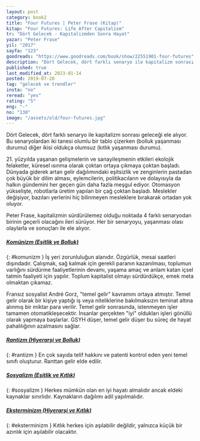 ```yaml
---
layout: post  
category: book2  
title: "Four Futures | Peter Frase (Kitap)"  
kitap: "Four Futures: Life After Capitalism"  
tr: "Dört Gelecek - Kapitalizmden Sonra Hayat"  
yazar: "Peter Frase"  
yil: "2017"  
sayfa: "123"  
goodreads: "https://www.goodreads.com/book/show/22551901-four-futures"
description: "Dört Gelecek, dört farklı senaryo ile kapitalizm sonrası geleceği ele alıyor."
published: true
last_modified_at: 2023-01-14
posted: 2019-07-20
tag: "gelecek ve trendler"
insta: "no"
reread: "yes"
rating: "5"
eng: "-"
no: "138"
image: "/assets/old/four-futures.jpg"
---
```


Dört Gelecek, dört farklı senaryo ile kapitalizm sonrası geleceği ele alıyor. Bu senaryolardan iki tanesi olumlu bir tablo çizerken (bolluk yaşanması durumu) diğer ikisi oldukça olumsuz (kıtlık yaşanması durumu). 

21\. yüzyılda yaşanan gelişmelerin ve sanayileşmenin etkileri ekolojik felaketler, küresel ısınma olarak çoktan ortaya çıkmaya çoktan başladı. Dünyada giderek artan gelir dağılımındaki eşitsizlik ve zenginlerin pastadan çok büyük bir dilim alması, eylemcilerin, politikacıların ve dolayısıyla da halkın gündemini her geçen gün daha fazla meşgul ediyor. Otomasyon yükselişte, robotlarla üretim yapılan bir çağ çoktan başladı. Meslekler değişiyor, bazıları yerlerini hiç bilinmeyen mesleklere bırakarak ortadan yok oluyor. 

Peter Frase, kapitalizmin sürdürülemez olduğu noktada 4 farklı senaryodan birinin geçerli olacağını ileri sürüyor. Her bir senaryoyu, yaşanması olası olaylarla ve sonuçları ile ele alıyor. 

##### [Komünizm (Eşitlik ve Bolluk)](#komunizm)  
{: #komunizm }
İş yeri zorunluluğun alanıdır. Özgürlük, mesai saatleri dışındadır. Çalışmak, sağ kalmak için gerekli paranın kazanılması, toplumun varlığını sürdürme faaliyetlerinin devamı, yaşama amaç ve anlam katan içsel tatmin faaliyeti için yapılır. Toplum kapitalist olmayı sürdürdükçe, emek meta olmaktan çıkamaz.   

Fransız sosyalist André Gorz, "temel gelir" kavramını ortaya atmıştır. Temel gelir olarak bir kişiye yaptığı iş veya niteliklerine bakılmaksızın teminat altına alınmış bir miktar para verilir. Temel gelir sonrasında, istenmeyen işler tamamen otomatikleşecektir. İnsanlar gerçekten "iyi" oldukları işleri gönüllü olarak yapmaya başlarlar. GSYH düşer, temel gelir düşer bu süreç de hayat pahalılığının azalmasını sağlar. 

##### [Rantizm (Hiyerarşi ve Bolluk)](#rantizm)  
{: #rantizm }
En çok sayıda telif hakkını ve patenti kontrol eden yeni temel sınıfı oluşturur. Ranttan gelir elde edilir. 

##### [Sosyalizm (Eşitlik ve Kıtlık)](#sosyalizm)  
{: #sosyalizm }
Herkes mümkün olan en iyi hayatı almalıdır ancak eldeki kaynaklar sınırlıdır. Kaynakların dağılımı adil yapılmalıdır. 

##### [Eksterminizm (Hiyerarşi ve Kıtlık)](#eksterminizm)
{: #eksterminizm }
Kıtlık herkes için aşılabilir değildir, yalnızca küçük bir azınlık için aşılabilir olacaktır.

